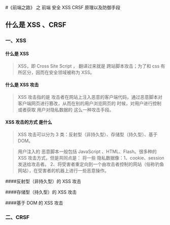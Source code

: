 #《前端之路》 之 前端 安全 XSS CRSF 原理以及防御手段

## 什么是 XSS 、CRSF

### 一、XSS

#### 什么是 XSS

> XSS，即 Cross Site Script ， 翻译过来就是 跨站脚本攻击；为了和 css 有所区分，因而在安全领域被称为 XSS。

#### 什么是 XSS 攻击

> XSS 攻击指的是 攻击者在网站上注入恶意的客户端代码，通过恶意脚本对客户端网页进行篡改，从而在别的用户浏览网页的 时候，对用户进行控制或者获取 用户对隐私数据的 这么一种攻击手段。

#### XSS 攻击的方式 是什么

> XSS 攻击可以分为 3 类：反射型（非持久型）、存储型（持久型）、基于 DOM。

> 用户注入的 恶意脚本一般包括 JavaScript 、HTML、Flash。很多种的 XSS 攻击方式，但是共同点是： 将一些 隐私数据像：1、cookie、session 发送给攻击者。 2、将受害者重定向到一个由攻击者控制的网站（俗称钓鱼网站），在受害者的机器上进行一些恶意操作。

####反射型（非持久型）的 XSS 攻击

####存储型（持久型）的 XSS 攻击

####基于 DOM 的 XSS 攻击

### 二、CRSF

